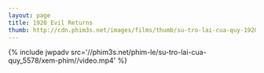 ```yaml
---
layout: page
title: 1920 Evil Returns
thumb: http://cdn.phim3s.net/images/films/thumb/su-tro-lai-cua-quy-1920-evil-returns-2012.jpg
---
```

{% include jwpadv src='//phim3s.net/phim-le/su-tro-lai-cua-quy_5578/xem-phim//video.mp4' %}